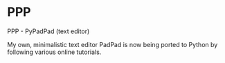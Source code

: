 # PPP
PPP - PyPadPad (text editor)

My own, minimalistic text editor PadPad is now being ported to Python by following various online tutorials.
